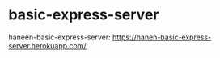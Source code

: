 # basic-express-server

haneen-basic-express-server: https://hanen-basic-express-server.herokuapp.com/ 
